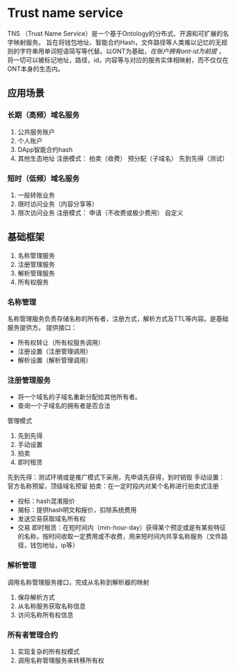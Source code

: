 # Trust name service 
TNS （Trust Name Service）是一个基于Ontology的分布式、开源和可扩展的名字映射服务。 旨在将钱包地址、智能合约Hash，文件路径等人类难以记忆的无规则的字符串用单词短语简写等代替。以ONT为基础，*在账户拥有ont-id为前提* ，将一切可以被标记地址，路径，id，内容等与对应的服务实体相映射，而不仅仅在ONT本身的生态内。
## 应用场景
### 长期（高频）域名服务

 1. 公共服务账户
 2. 个人账户
 3. DApp智能合约hash
 4. 其他生态地址
 注册模式：
拍卖（收费）
预分配（子域名）
先到先得（测试）

### 短时（低频）域名服务
1. 一般转账业务
2. 限时访问业务（内容分享等）
3. 限次访问业务
注册模式：
申请（不收费或极少费用）
自定义

## 基础框架

 1. 名称管理服务
 2. 注册管理服务
 3. 解析管理服务
 4. 所有权服务

### 名称管理
名称管理服务负责存储名称的所有者，注册方式，解析方式及TTL等内容。是基础服务提供方。
提供接口：

 - 所有权转让（所有权服务调用）
 - 注册设置（注册管理调用）
 - 解析设置（解析管理调用）

### 注册管理服务
-  将一个域名的子域名重新分配给其他所有者。
-  查询一个子域名的拥有者是否合法

管理模式
 1. 先到先得
 2. 手动设置
 3. 拍卖
 4. 即时租赁
 
先到先得：测试环境或是推广模式下采用，先申请先获得，到时销毁
手动设置：官方名称预留，顶级域名预留
拍卖：在一定时段内对某个名称进行拍卖式注册
- 投标：hash混淆报价
- 揭标：提供hash明文和报价，扣除系统费用
- 发送交易获取域名所有权
- 交易
即时租赁：在短时间内（min-hour-day）获得某个预定或是有某些特征的名称，按时间收取一定费用或不收费，用来短时间内共享名称服务（文件路径，钱包地址，ip等）

### 解析管理
调用名称管理服务接口，完成从名称到解析器的映射
 1. 保存解析方式
 2. 从名称服务获取名称信息
 3. 访问名称所有权信息

 ### 所有者管理合约
 1. 实现复杂的所有权模式
 2. 调用名称管理服务来转移所有权

  

<!--stackedit_data:
eyJoaXN0b3J5IjpbMjkzNzUyNDc0XX0=
-->